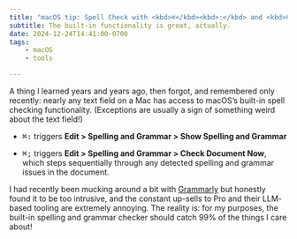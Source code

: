```yaml
---
title: "macOS tip: Spell Check with <kbd>⌘</kbd><kbd>:</kbd> and <kbd>⌘</kbd><kbd>;</kbd>"
subtitle: The built-in functionality is great, actually.
date: 2024-12-24T14:41:00-0700
tags:
    - macOS
    - tools

---
```


A thing I learned years and years ago, then forgot, and remembered only recently: nearly any text field on a Mac has access to macOS’s built-in spell checking functionality. (Exceptions are usually a sign of something weird about the text field!)

- <kbd>⌘</kbd><kbd>:</kbd> triggers **Edit > Spelling and Grammar > Show Spelling and Grammar**

- <kbd>⌘</kbd><kbd>;</kbd> triggers **Edit > Spelling and Grammar > Check Document Now**, which steps sequentially through any detected spelling and grammar issues in the document.

I had recently been mucking around a bit with [Grammarly][g] but honestly found it to be too intrusive, and the constant up-sells to Pro and their <abbr>LLM</abbr>-based tooling are extremely annoying. The reality is: for my purposes, the built-in spelling and grammar checker should catch 99% of the things I care about!

[g]: https://www.grammarly.com
